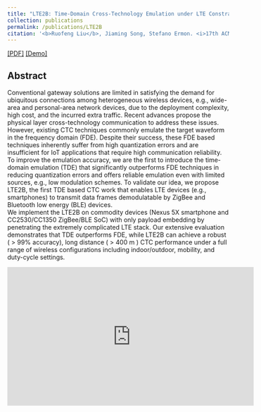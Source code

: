 ```yaml
---
title: "LTE2B: Time-Domain Cross-Technology Emulation under LTE Constraints."
collection: publications
permalink: /publications/LTE2B
citation: '<b>Ruofeng Liu</b>, Jiaming Song, Stefano Ermon. <i>17th ACM Conference on Embedded Networked Sensor Systems </i>. <b>ACM Sensys 2019</b>.'
---
```

[[PDF]](https://arxiv.org/abs/1907.13220) [[Demo]](https://youtu.be/DomGy6Az8ew)
## Abstract
Conventional gateway solutions are limited in satisfying the demand for ubiquitous connections among heterogeneous wireless devices, e.g., wide-area and personal-area network devices, due to the deployment complexity, high cost, and the incurred extra traffic. Recent advances propose the physical layer cross-technology communication to address these issues. However, existing CTC techniques commonly emulate the target waveform in the frequency domain (FDE). Despite their success, these FDE based techniques inherently suffer from high quantization errors and are insufficient for IoT applications that require high communication reliability.
<br>
To improve the emulation accuracy, we are the first to introduce the time-domain emulation (TDE) that significantly outperforms FDE techniques in reducing quantization errors and offers reliable emulation even with limited sources, e.g., low modulation schemes. To validate our idea, we propose LTE2B, the first TDE based CTC work that enables LTE devices (e.g., smartphones) to transmit data frames demodulatable by ZigBee and Bluetooth low energy (BLE) devices.
<br>
We implement the LTE2B on commodity devices (Nexus 5X smartphone and CC2530/CC1350 ZigBee/BLE SoC) with only payload embedding by penetrating the extremely complicated LTE stack. Our extensive evaluation demonstrates that TDE outperforms FDE, while LTE2B can achieve a robust ( > 99% accuracy), long distance ( > 400 m ) CTC performance under a full range of wireless configurations including indoor/outdoor, mobility, and duty-cycle settings.


<iframe width="560" height="315" src="https://www.youtube.com/embed/DomGy6Az8ew" frameborder="0" allow="accelerometer; autoplay; encrypted-media; gyroscope; picture-in-picture" allowfullscreen></iframe>